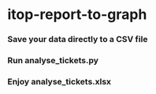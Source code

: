 # itop-report-to-graph

### Save your data directly to a CSV file
### Run analyse_tickets.py
### Enjoy analyse_tickets.xlsx

